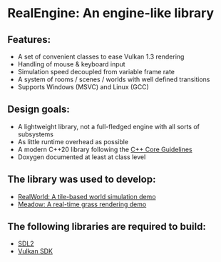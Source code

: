# RealEngine: An engine-like library

## Features:
- A set of convenient classes to ease Vulkan 1.3 rendering
- Handling of mouse & keyboard input
- Simulation speed decoupled from variable frame rate
- A system of rooms / scenes / worlds with well defined transitions
- Supports Windows (MSVC) and Linux (GCC)

## Design goals:

- A lightweight library, not a full-fledged engine with all sorts of subsystems
- As little runtime overhead as possible
- A modern C++20 library following the [C++ Core Guidelines](https://isocpp.github.io/CppCoreGuidelines/CppCoreGuidelines)
- Doxygen documented at least at class level

## The library was used to develop:

- [RealWorld: A tile-based world simulation demo](https://github.com/ZADNE/RealWorld)
- [Meadow: A real-time grass rendering demo](https://github.com/ZADNE/Meadow)

## The following libraries are required to build:

- [SDL2](https://www.libsdl.org/)
- [Vulkan SDK](https://www.lunarg.com/vulkan-sdk/)